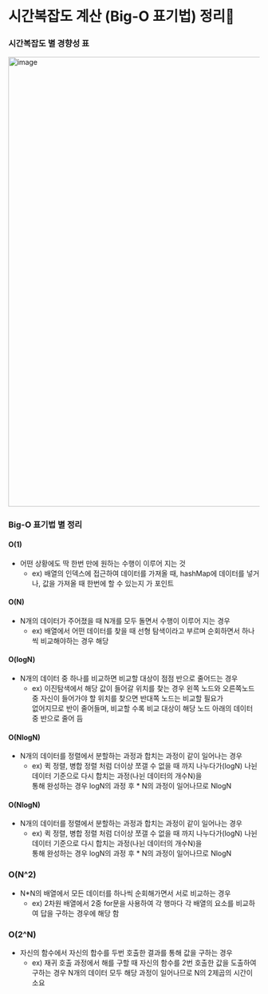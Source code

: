 # 시간복잡도 계산 (Big-O 표기법) 정리📔

### 시간복잡도 별 경향성 표 
<img width="900" alt="image" src="https://github.com/elephant97/TIL/assets/82919411/779cffc4-293a-49e6-9921-1fa35cf31483">

### Big-O 표기법 별 정리
#### O(1)
  * 어떤 상황에도 딱 한번 만에 원하는 수행이 이루어 지는 것
    * ex) 배열의 인덱스에 접근하여 데이터를 가져올 때, hashMap에 데이터를 넣거나, 값을 가져올 때 한번에 할 수 있는지 가 포인트
      
#### O(N)
  * N개의 데이터가 주어졌을 때 N개를 모두 돌면서 수행이 이루어 지는 경우
    * ex) 배열에서 어떤 데이터를 찾을 때 선형 탐색이라고 부르며 순회하면서 하나씩 비교해야하는 경우 해당

#### O(logN)
  * N개의 데이터 중 하나를 비교하면 비교할 대상이 점점 반으로 줄어드는 경우 
    * ex) 이진탐색에서 해당 값이 들어갈 위치를 찾는 경우 왼쪽 노드와 오른쪽노드 중 자신이 들어가야 할 위치를 찾으면 반대쪽 노드는 비교할 필요가      
           없어지므로 반이 줄어들며, 비교할 수록 비교 대상이 해당 노드 아래의 데이터 중 반으로 줄어 듬
#### O(NlogN)
  * N개의 데이터를 정렬에서 분할하는 과정과 합치는 과정이 같이 일어나는 경우
    * ex) 퀵 정렬, 병합 정렬 처럼 더이상 쪼갤 수 없을 때 까지 나누다가(logN) 나뉜 데이터 기준으로 다시 합치는 과정(나뉜 데이터의 개수N)을      
          통해 완성하는 경우 logN의 과정 후 * N의 과정이 일어나므로 NlogN

#### O(NlogN)
  * N개의 데이터를 정렬에서 분할하는 과정과 합치는 과정이 같이 일어나는 경우
    * ex) 퀵 정렬, 병합 정렬 처럼 더이상 쪼갤 수 없을 때 까지 나누다가(logN) 나뉜 데이터 기준으로 다시 합치는 과정(나뉜 데이터의 개수N)을      
          통해 완성하는 경우 logN의 과정 후 * N의 과정이 일어나므로 NlogN

### O(N^2)
   * N*N의 배열에서 모든 데이터를 하나씩 순회해가면서 서로 비교하는 경우
     * ex) 2차원 배열에서 2중 for문을 사용하여 각 행마다 각 배열의 요소를 비교하여 답을 구하는 경우에 해당 함

### O(2^N)
   * 자신의 함수에서 자신의 합수를 두번 호출한 결과를 통해 값을 구하는 경우
     * ex) 재귀 호출 과정에서 해를 구할 때 자신의 함수를 2번 호출한 값을 도출하여 구하는 경우 N개의 데이터 모두 해당 과정이 일어나므로 N의 2제곱의 시간이 소요

 
